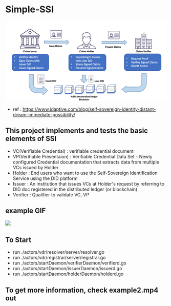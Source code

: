 # Simple-SSI

<img src="./ssi-diagram.png" height="250"/>

- ref : https://www.idaptive.com/blog/self-sovereign-identity-distant-dream-immediate-possibility/

## This project implements and tests the basic elements of SSI

- VC(Verifiable Credential) : verifiable credential document
- VP(Verifiable Presentaion) : Verifiable Credential Data Set - Newly configured Credential documentation that extracts data from multiple VCs issued by Holder
- Holder : End users who want to use the Self-Sovereign Identification Service using the DID platform
- Issuer : An institution that issues VCs at Holder's request by referring to DID doc registered in the distributed ledger (or blockchain)
- Verifier : Qualifier to validate VC, VP

## example GIF

<img src="./example.gif" height="700" weight="1500"/>

## To Start

- run ./actors/vdr/resolver/server/resolver.go
- run ./actors/vdr/registrar/server/registrar.go
- run ./actors/startDaemon/verifierDaemon/verifierd.go
- run ./actors/startDaemon/issuerDaemon/issuerd.go
- run ./actors/startDaemon/holderDaemon/holderd.go

## To get more information, check example2.mp4 out
